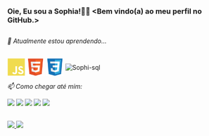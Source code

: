 ### Oie, Eu sou a Sophia!👋😸 <Bem vindo(a) ao meu perfil no GitHub.>

##
<div>
<i>🌱 Atualmente estou aprendendo...</i> 
<p><br>
<img align="center" alt="Sophi-Js" height="40" width="40" src="https://raw.githubusercontent.com/devicons/devicon/master/icons/javascript/javascript-plain.svg">
<img align="center" alt="Sophi-HTML" height="40" width="40" src="https://raw.githubusercontent.com/devicons/devicon/master/icons/html5/html5-original.svg">
<img align="center" alt="Sophi-CSS" height="40" width="40" src="https://raw.githubusercontent.com/devicons/devicon/master/icons/css3/css3-original.svg">
<img align="center" alt="Sophi-sql" height="40" width="40" src="https://cdn.jsdelivr.net/gh/devicons/devicon/icons/mysql/mysql-original.svg"> 
</p>
  
<i>📫 Como chegar até mim: </i>
<br><div> 
  <a href="https://instagram.com/sophia__amarall" target="_blank"><img src="https://img.shields.io/badge/-Instagram-%23E4405F?style=for-the-badge&logo=instagram&logoColor=white" target="_blank"></a>
<a href="https://discord.com/channels/@me" target="_blank"><img src="https://img.shields.io/badge/Discord-7289DA?style=for-the-badge&logo=discord&logoColor=white" target="_blank"></a> 
<a href = "mailto:soso.amaral05@gmail.com"><img src="https://img.shields.io/badge/-Gmail-%23333?style=for-the-badge&logo=gmail&logoColor=white" target="_blank"></a>
<a href="https://www.linkedin.com/in/sophia-amaral-silva-2b21a5221/" target="_blank"><img src="https://img.shields.io/badge/-LinkedIn-%230077B5?style=for-the-badge&logo=linkedin&logoColor=white" target="_blank"></a> 
  <a href="" target="_blank"><img src="https://img.shields.io/badge/WhatsApp-25D366?style=for-the-badge&logo=whatsapp&logoColor=white" target="_blank"></a> 
</div>
<br>
<a href="https://github.com/sophiaamaral">
<img height="200em" src="https://github-readme-stats.vercel.app/api?username=sophiaamaral&rank_icon=github&theme=tokyonight&include_all_commits=true&count_private=true"/>
<img height="200em" src="https://github-readme-stats.vercel.app/api/top-langs/?username=sophiaamaral&layout=compact&langs_count=7&theme=tokyonight"/>

